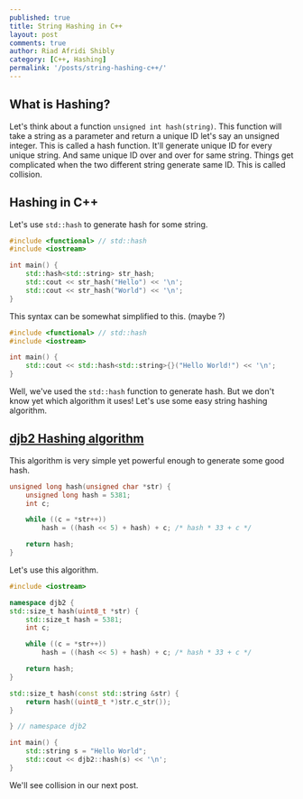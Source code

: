 ```yaml
---
published: true
title: String Hashing in C++
layout: post
comments: true
author: Riad Afridi Shibly
category: [C++, Hashing]
permalink: '/posts/string-hashing-c++/'
---
```


## What is Hashing?

Let's think about a function `unsigned int hash(string)`. This function will take a string as a parameter and return a unique ID let's say an unsigned integer. This is called a hash function. It'll generate unique ID for every unique string. And same unique ID over and over for same string. Things get complicated when the two different string generate same ID. This is called collision. 

## Hashing in C++
Let's use `std::hash` to generate hash for some string.

```cpp
#include <functional> // std::hash
#include <iostream>

int main() {
    std::hash<std::string> str_hash;
    std::cout << str_hash("Hello") << '\n';
    std::cout << str_hash("World") << '\n';
}
```

This syntax can be somewhat simplified to this. (maybe ?)

```cpp
#include <functional> // std::hash
#include <iostream>

int main() {
    std::cout << std::hash<std::string>{}("Hello World!") << '\n';
}
```

Well, we've used the `std::hash` function to generate hash. But we don't know yet which algorithm it uses! Let's use some easy string hashing algorithm.

## [djb2 Hashing algorithm](http://www.cse.yorku.ca/~oz/hash.html#djb2)

This algorithm is very simple yet powerful enough to generate some good hash.

```cpp
unsigned long hash(unsigned char *str) {
    unsigned long hash = 5381;
    int c;

    while ((c = *str++))
        hash = ((hash << 5) + hash) + c; /* hash * 33 + c */

    return hash;
}
```

Let's use this algorithm.

```cpp
#include <iostream>

namespace djb2 {
std::size_t hash(uint8_t *str) {
    std::size_t hash = 5381;
    int c;

    while ((c = *str++))
        hash = ((hash << 5) + hash) + c; /* hash * 33 + c */

    return hash;
}

std::size_t hash(const std::string &str) {
    return hash((uint8_t *)str.c_str());
}

} // namespace djb2

int main() {
    std::string s = "Hello World";
    std::cout << djb2::hash(s) << '\n';
}
```

We'll see collision in our next post.
